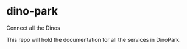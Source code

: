 # dino-park
Connect all the Dinos

This repo will hold the documentation for all the services in DinoPark.
